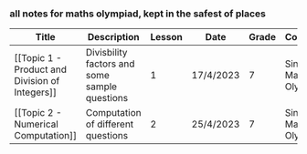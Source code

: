 ### all notes for maths olympiad, kept in the safest of places
| Title                                          | Description                                   | Lesson | Date      | Grade | Competition              | Course                 |
| ---------------------------------------------- | --------------------------------------------- | ------ | --------- | ----- | ------------------------ | ---------------------- |
| [[Topic 1 - Product and Division of Integers]] | Divisbility factors and some sample questions | 1      | 17/4/2023 | 7     | Singapore Maths Olympiad | IMCE (School Provided) |
| [[Topic 2 - Numerical Computation]]            | Computation of different questions            | 2      | 25/4/2023 | 7     | Singapore Maths Olympiad | IMCE (School Provided) |
	